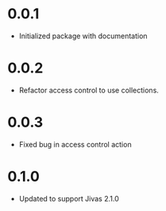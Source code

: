 # 0.0.1
- Initialized package with documentation

# 0.0.2
- Refactor access control to use collections.

# 0.0.3
- Fixed bug in access control action

# 0.1.0
- Updated to support Jivas 2.1.0